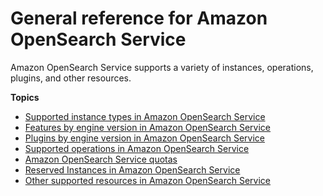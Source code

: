 # General reference for Amazon OpenSearch Service<a name="genref"></a>

 Amazon OpenSearch Service supports a variety of instances, operations, plugins, and other resources\.

**Topics**
+ [Supported instance types in Amazon OpenSearch Service](supported-instance-types.md)
+ [Features by engine version in Amazon OpenSearch Service](features-by-version.md)
+ [Plugins by engine version in Amazon OpenSearch Service](supported-plugins.md)
+ [Supported operations in Amazon OpenSearch Service](supported-operations.md)
+ [Amazon OpenSearch Service quotas](limits.md)
+ [Reserved Instances in Amazon OpenSearch Service](ri.md)
+ [Other supported resources in Amazon OpenSearch Service](supported-resources.md)